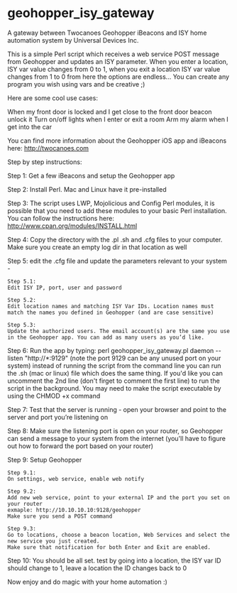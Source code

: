 geohopper_isy_gateway
=====================

A gateway between Twocanoes Geohopper iBeacons and ISY home automation system by Universal Devices Inc.


This is a simple Perl script which receives a web service POST message from Geohopper and updates an ISY parameter. When you enter a location, ISY var value changes from 0 to 1, when you exit a location ISY var value changes from 1 to 0 from here the options are endless...
You can create any program you wish using vars and be creative ;)

Here are some cool use cases:

When my front door is locked and I get close to the front door beacon unlock it
Turn on/off lights when I enter or exit a room
Arm my alarm when I get into the car

You can find more information about the Geohopper iOS app and iBeacons here:
http://twocanoes.com


Step by step instructions:

Step 1:
Get a few iBeacons and setup the Geohopper app

Step 2:
Install Perl. Mac and Linux have it pre-installed

Step 3:
The script uses LWP, Mojolicious and Config Perl modules, it is possible that you need to add these modules to your basic Perl installation.
You can follow the instructions here: http://www.cpan.org/modules/INSTALL.html

Step 4:
Copy the directory with the .pl .sh and .cfg files to your computer. Make sure you create an empty log dir in that location as well

Step 5:
edit the .cfg file and update the parameters relevant to your system -

    Step 5.1:
    Edit ISY IP, port, user and password
    
    Step 5.2:
    Edit location names and matching ISY Var IDs. Location names must match the names you defined in Geohopper (and are case sensitive)
    
    Step 5.3:
    Update the authorized users. The email account(s) are the same you use in the Geohopper app. You can add as many users as you’d like.
    
Step 6:
Run the app by typing: perl geohopper_isy_gateway.pl daemon --listen "http://*:9129"
(note the port 9129 can be any unused port on your system)
instead of running the script from the command line you can run the .sh (mac or linux) file which does the same thing. If you'd like you can uncomment the 2nd line (don't firget to comment the first line) to run the script in the background.
You may need to make the script executable by using the CHMOD +x command

Step 7:
Test that the server is running - open your browser and point to the server and port you’re listening on

Step 8:
Make sure the listening port is open on your router, so Geohopper can send a message to your system from the internet
(you'll have to figure out how to forward the port based on your router)

Step 9:
Setup Geohopper

    Step 9.1:
    On settings, web service, enable web notify
    
    Step 9.2: 
    Add new web service, point to your external IP and the port you set on your router
    exmaple: http://10.10.10.10:9128/geohopper
    Make sure you send a POST command
    
    Step 9.3:
    Go to locations, choose a beacon location, Web Services and select the new service you just created.
    Make sure that notification for both Enter and Exit are enabled.
    
Step 10:
You should be all set. test by going into a location, the ISY var ID should change to 1, leave a location the ID changes back to 0

Now enjoy and do magic with your home automation :)

    
    


